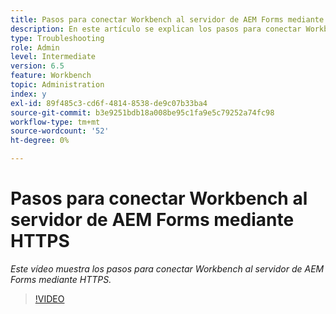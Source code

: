 ```yaml
---
title: Pasos para conectar Workbench al servidor de AEM Forms mediante HTTPS
description: En este artículo se explican los pasos para conectar Workbench al servidor de AEM Forms a través de SSL (mediante HTTPS)
type: Troubleshooting
role: Admin
level: Intermediate
version: 6.5
feature: Workbench
topic: Administration
index: y
exl-id: 89f485c3-cd6f-4814-8538-de9c07b33ba4
source-git-commit: b3e9251bdb18a008be95c1fa9e5c79252a74fc98
workflow-type: tm+mt
source-wordcount: '52'
ht-degree: 0%

---
```


# Pasos para conectar Workbench al servidor de AEM Forms mediante HTTPS

*Este vídeo muestra los pasos para conectar Workbench al servidor de AEM Forms mediante HTTPS.*

>[!VIDEO](https://video.tv.adobe.com/v/335482?quality=12&learn=on)
